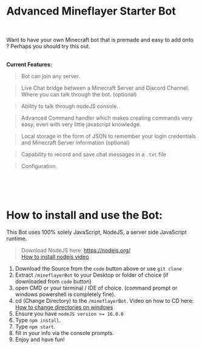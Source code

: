 # Advanced Mineflayer Starter Bot

<br>

Want to have your own Minecraft bot that is premade and easy to add onto ? Perhaps you should try this out.
<br><br>

**Current Features:**

>Bot can join any server.

>Live Chat bridge between a Minecraft Server and Discord Channel. Where you can talk through the bot. (optional)

>Ability to talk through nodeJS console.

>Advanced Command handler which makes creating commands very easy, even with very little javascript knowledge.

>Local storage in the form of JSON to remember your login credentials and Minecraft Server information (optional)

>Capability to record and save chat messages in a `.txt` file

>Configuration.


<br>
<br>
<br>

# How to install and use the Bot:

This Bot uses 100% solely JavaScript, NodeJS, a server side JavaScript runtime.

>Download NodeJS here: https://nodejs.org/ <br> [How to install nodejs video](https://www.youtube.com/watch?v=AuCuHvgOeBY)


1. Download the Source from the `code` button above or use `git clone`
1. Extract `/mineflayerBot` to your Desktop or folder of choice (if downloaded from `code` button)
1. open CMD or your terminal / IDE of choice. (command prompt or windows powershell is completely fine).
1. cd (Change Directory) to the `/mineflayerBot`. Video on how to CD here: [How to change directories on windows](https://www.youtube.com/watch?v=wjId6xgXvIw)
1. Ensure you have `nodeJS version >= 16.0.0`
1. Type `npm install`.
1. Type `npm start`.
1. fill in your info via the console prompts. 
1. Enjoy and have fun!